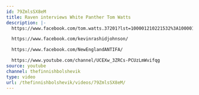 ```yaml
---
id: 79ZmlsSX8eM
title: Raven interviews White Panther Tom Watts
description: |-
  https://www.facebook.com/tom.watts.37201?lst=100001210221532%3A100001848898244%3A1492298467

  https://www.facebook.com/kevinrashidjohnson/

  https://www.facebook.com/NewEnglandANTIFA/

  https://www.youtube.com/channel/UCEXw_3ZRCs-PCUzLmWvifqg
source: youtube
channel: thefinnishbolshevik
type: video
url: /thefinnishbolshevik/videos/79ZmlsSX8eM/
---
```

